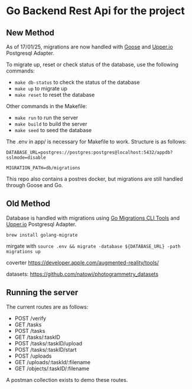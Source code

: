 # Go Backend Rest Api for the project

## New Method

As of 17/01/25, migrations are now handled with [Goose](https://github.com/pressly/goose) and [Upper.io](https://upper.io/v4/adapter/postgresql/) Postgresql Adapter. 

To migrate up, reset or check status of the database, use the following commands:

 - `make db-status` to check the status of the database
 - `make up` to migrate up
 - `make reset` to reset the database

Other commands in the Makefile:

 - `make run` to run the server
 - `make build` to build the server  
 - `make seed` to seed the database

The .env in app/ is necessary for Makefile to work. Structure is as follows:

```env
DATABASE_URL=postgres://postgres:postgres@localhost:5432/appdb?sslmode=disable

MIGRATION_PATH=db/migrations
```

This repo also contains a postres docker, but migrations are still handled through Goose and Go.

## Old Method

Database is handled with migrations using [Go Migrations CLI Tools](https://github.com/golang-migrate/migrate/blob/master/database/postgres/TUTORIAL.md) and [Upper.io](https://upper.io/v4/adapter/postgresql/) Postgresql Adapter.

`brew install golang-migrate`

mirgate with `source .env && migrate -database ${DATABASE_URL} -path migrations up`

coverter https://developer.apple.com/augmented-reality/tools/

datasets: https://github.com/natowi/photogrammetry_datasets

## Running the server

The current routes are as follows:

 - POST   /verify
 - GET    /tasks
 - POST   /tasks
 - GET    /tasks/:taskID
 - POST   /tasks/:taskID/upload
 - POST   /tasks/:taskID/start
 - POST   /uploads
 - GET    /uploads/:taskId/:filename
 - GET    /objects/:taskID/:filename

 A postman collection exists to demo these routes.